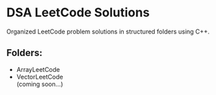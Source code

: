 # DSA LeetCode Solutions

Organized LeetCode problem solutions in structured folders using C++.

## Folders:
- ArrayLeetCode
- VectorLeetCode
  <br>
 (coming soon...)
